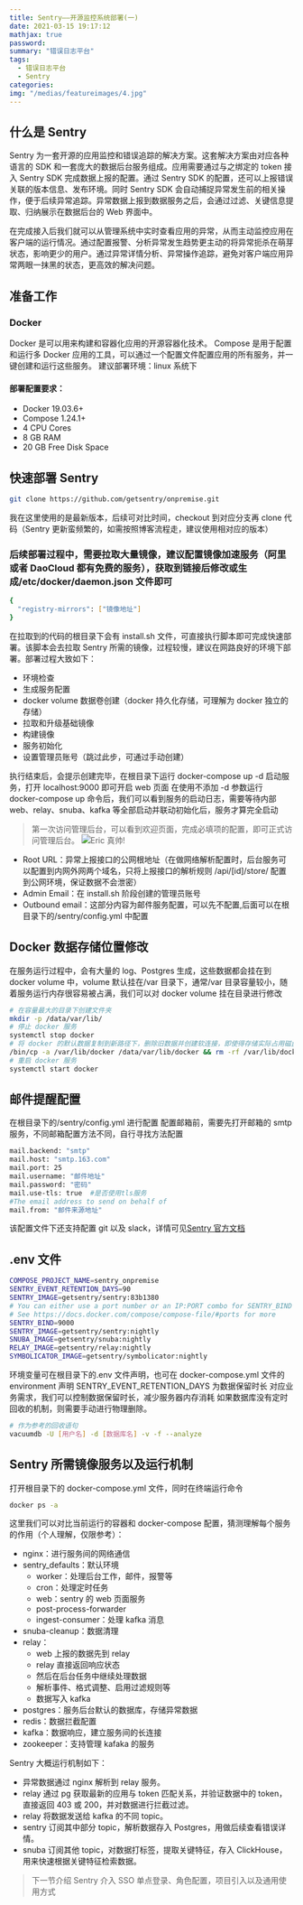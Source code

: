 ```yaml
---
title: Sentry——开源监控系统部署(一)
date: 2021-03-15 19:17:12
mathjax: true
password:
summary: "错误日志平台"
tags:
  - 错误日志平台
  - Sentry
categories:
img: "/medias/featureimages/4.jpg"
---
```


## 什么是 Sentry

Sentry 为一套开源的应用监控和错误追踪的解决方案。这套解决方案由对应各种语言的 SDK 和一套庞大的数据后台服务组成。应用需要通过与之绑定的 token 接入 Sentry SDK 完成数据上报的配置。通过 Sentry SDK 的配置，还可以上报错误关联的版本信息、发布环境。同时 Sentry SDK 会自动捕捉异常发生前的相关操作，便于后续异常追踪。异常数据上报到数据服务之后，会通过过滤、关键信息提取、归纳展示在数据后台的 Web 界面中。

在完成接入后我们就可以从管理系统中实时查看应用的异常，从而主动监控应用在客户端的运行情况。通过配置报警、分析异常发生趋势更主动的将异常扼杀在萌芽状态，影响更少的用户。通过异常详情分析、异常操作追踪，避免对客户端应用异常两眼一抹黑的状态，更高效的解决问题。

## 准备工作

### Docker

Docker 是可以用来构建和容器化应用的开源容器化技术。
Compose 是用于配置和运行多 Docker 应用的工具，可以通过一个配置文件配置应用的所有服务，并一键创建和运行这些服务。
建议部署环境：linux 系统下

#### 部署配置要求：

- Docker 19.03.6+
- Compose 1.24.1+
- 4 CPU Cores
- 8 GB RAM
- 20 GB Free Disk Space

## 快速部署 Sentry

```bash
git clone https://github.com/getsentry/onpremise.git
```

我在这里使用的是最新版本，后续可对比时间，checkout 到对应分支再 clone 代码（Sentry 更新蛮频繁的，如需按照博客流程走，建议使用相对应的版本）

### 后续部署过程中，需要拉取大量镜像，建议配置镜像加速服务（阿里或者 DaoCloud 都有免费的服务），获取到链接后修改或生成/etc/docker/daemon.json 文件即可

```bash
{
  "registry-mirrors": ["镜像地址"]
}
```

在拉取到的代码的根目录下会有 install.sh 文件，可直接执行脚本即可完成快速部署。该脚本会去拉取 Sentry 所需的镜像，过程较慢，建议在网路良好的环境下部署。部署过程大致如下：

- 环境检查
- 生成服务配置
- docker volume 数据卷创建（docker 持久化存储，可理解为 docker 独立的存储）
- 拉取和升级基础镜像
- 构建镜像
- 服务初始化
- 设置管理员账号（跳过此步，可通过手动创建）

执行结束后，会提示创建完毕，在根目录下运行 docker-compose up -d 启动服务，打开 localhost:9000 即可开启 web 页面
在使用不添加 -d 参数运行 docker-compose up 命令后，我们可以看到服务的启动日志，需要等待内部 web、relay、snuba、kafka 等全部启动并联动初始化后，服务才算完全启动

> 第一次访问管理后台，可以看到欢迎页面，完成必填项的配置，即可正式访问管理后台。
> ![Eric 真帅!](/sentry/user.png)

- Root URL：异常上报接口的公网根地址（在做网络解析配置时，后台服务可以配置到内网外网两个域名，只将上报接口的解析规则 /api/[id]/store/ 配置到公网环境，保证数据不会泄密）
- Admin Email：在 install.sh 阶段创建的管理员账号
- Outbound email：这部分内容为邮件服务配置，可以先不配置,后面可以在根目录下的/sentry/config.yml 中配置

## Docker 数据存储位置修改

在服务运行过程中，会有大量的 log、Postgres 生成，这些数据都会挂在到 docker volume 中，volume 默认挂在/var 目录下，通常/var 目录容量较小，随着服务运行内存很容易被占满，我们可以对 docker volume 挂在目录进行修改

```bash
# 在容量最大的目录下创建文件夹
mkdir -p /data/var/lib/
# 停止 docker 服务
systemctl stop docker
# 将 docker 的默认数据复制到新路径下，删除旧数据并创建软连接，即使得存储实际占用磁盘为新路径
/bin/cp -a /var/lib/docker /data/var/lib/docker && rm -rf /var/lib/docker &&  ln -s /data/var/lib/docker /var/lib/docker
# 重启 docker 服务
systemctl start docker
```

## 邮件提醒配置

在根目录下的/sentry/config.yml 进行配置
配置邮箱前，需要先打开邮箱的 smtp 服务，不同邮箱配置方法不同，自行寻找方法配置

```bash
mail.backend: "smtp"
mail.host: "smtp.163.com"
mail.port: 25
mail.username: "邮件地址"
mail.password: "密码"
mail.use-tls: true  #是否使用tls服务
#The email address to send on behalf of
mail.from: "邮件来源地址"
```

该配置文件下还支持配置 git 以及 slack，详情可见[Sentry 官方文档](https://docs.sentry.io/ "https://docs.sentry.io/")

## .env 文件

```bash
COMPOSE_PROJECT_NAME=sentry_onpremise
SENTRY_EVENT_RETENTION_DAYS=90
SENTRY_IMAGE=getsentry/sentry:83b1380
# You can either use a port number or an IP:PORT combo for SENTRY_BIND
# See https://docs.docker.com/compose/compose-file/#ports for more
SENTRY_BIND=9000
SENTRY_IMAGE=getsentry/sentry:nightly
SNUBA_IMAGE=getsentry/snuba:nightly
RELAY_IMAGE=getsentry/relay:nightly
SYMBOLICATOR_IMAGE=getsentry/symbolicator:nightly
```

环境变量可在根目录下的.env 文件声明，也可在 docker-compose.yml 文件的 environment 声明
SENTRY_EVENT_RETENTION_DAYS 为数据保留时长
对应业务需求，我们可以控制数据保留时长，减少服务器内存消耗
如果数据库没有定时回收的机制，则需要手动进行物理删除。

```bash
# 作为参考的回收语句
vacuumdb -U [用户名] -d [数据库名] -v -f --analyze
```

## Sentry 所需镜像服务以及运行机制

打开根目录下的 docker-compose.yml 文件，同时在终端运行命令

```bash
docker ps -a
```

这里我们可以对比当前运行的容器和 docker-compose 配置，猜测理解每个服务的作用（个人理解，仅限参考）：

- nginx：进行服务间的网络通信
- sentry_defaults：默认环境
  - worker：处理后台工作，邮件，报警等
  - cron：处理定时任务
  - web：sentry 的 web 页面服务
  - post-process-forwarder
  - ingest-consumer：处理 kafka 消息
- snuba-cleanup：数据清理
- relay：
  - web 上报的数据先到 relay
  - relay 直接返回响应状态
  - 然后在后台任务中继续处理数据
  - 解析事件、格式调整、启用过滤规则等
  - 数据写入 kafka
- postgres：服务后台默认的数据库，存储异常数据
- redis：数据拦截配置
- kafka：数据响应，建立服务间的长连接
- zookeeper：支持管理 kafaka 的服务

Sentry 大概运行机制如下：

- 异常数据通过 nginx 解析到 relay 服务。
- relay 通过 pg 获取最新的应用与 token 匹配关系，并验证数据中的 token，直接返回 403 或 200，并对数据进行拦截过滤。
- relay 将数据发送给 kafka 的不同 topic。
- sentry 订阅其中部分 topic，解析数据存入 Postgres，用做后续查看错误详情。
- snuba 订阅其他 topic，对数据打标签，提取关键特征，存入 ClickHouse，用来快速根据关键特征检索数据。

> 下一节介绍 Sentry 介入 SSO 单点登录、角色配置，项目引入以及通用使用方式
